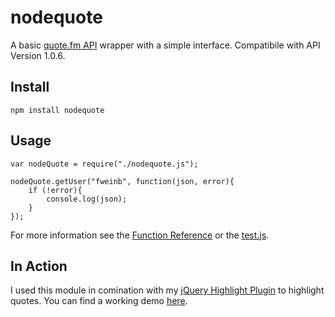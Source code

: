 nodequote
=========

A basic [quote.fm API](http://quote.fm/labs "quote.fm API") wrapper with a simple interface. Compatibile with API Version 1.0.6.

## Install ##
```
npm install nodequote
```

## Usage ##
```
var nodeQuote = require("./nodequote.js");

nodeQuote.getUser("fweinb", function(json, error){
	if (!error){
		console.log(json);
	}
});
```
For more information see the [Function Reference](https://github.com/FWeinb/nodequote/wiki/Function-Reference) or the [test.js](https://github.com/FWeinb/nodequote/blob/master/test.js).

## In Action ## 
I used this module in comination with my [jQuery Highlight Plugin](https://github.com/FWeinb/jqueryhighlight/) to highlight quotes. You can find a working demo [here](quotefm.cloudno.de).
